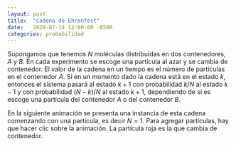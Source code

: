 ```yaml
---
layout: post
title:  "Cadena de Ehrenfest"
date:   2020-07-14 12:00:00 -0500
categories: probabilidad
---
```


Supongamos que tenemos $N$ moléculas distribuidas en dos contenedores, $A$ y $B$. En cada experimento se escoge una partícula al azar y se cambia de contenedor. El valor de la cadena en un tiempo es el número de partículas en el contenedor $A$. Si en un momento dado la cadena está en el estado $k$, entonces el sistema pasará al estado $k+1$ con probabilidad $k/N$ al estado $k-1$ y con probabilidad $(N-k)/N$ al estado $k+1$, dependiendo de si es escoge una partícula del contenedor $A$ o del contenedor $B$.

En la siguiente animación se presenta una instancia de esta cadena comenzando con una partícula, es decir $N = 1$. Para agregar partículas, hay que hacer clic sobre la animación. La partícula roja es la que cambia de contenedor.

<canvas data-src="/sketches/ehren/ehrenfest.pde"></canvas>
